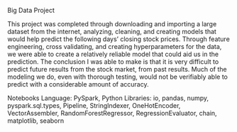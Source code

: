 Big Data Project

This project was completed through downloading and importing a large dataset from the internet, analyzing, cleaning, and creating models that would help predict the following days’ closing stock prices. Through feature engineering, cross validating, and creating hyperparameters for the data, we were able to create a relatively reliable model that could aid us in the prediction. The conclusion I was able to make is that it is very difficult to predict future results from the stock market, from past results. Much of the modeling we do, even with thorough testing, would not be verifiably able to predict with a considerable amount of accuracy.

Notebooks Language: PySpark, Python Libraries: io, pandas, numpy, pyspark.sql.types, Pipeline, StringIndexer, OneHotEncoder, VectorAssembler, RandomForestRegressor, RegressionEvaluator, chain, matplotlib, seaborn
